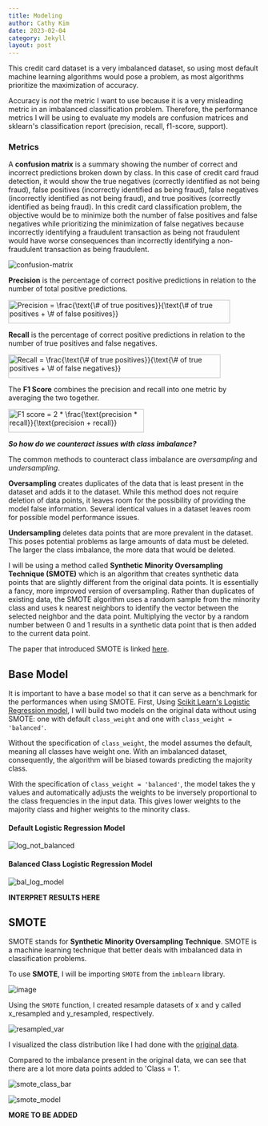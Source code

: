 ```yaml
---
title: Modeling
author: Cathy Kim
date: 2023-02-04
category: Jekyll
layout: post
---
```



This credit card dataset is a very imbalanced dataset, so using most default machine learning algorithms would pose a problem, as most algorithms prioritize the maximization of accuracy. 

Accuracy is *not* the metric I want to use because it is a very misleading metric in an imbalanced classification problem. 
Therefore, the performance metrics I will be using to evaluate my models are confusion matrices and sklearn's classification report (precision, recall, f1-score, support). 

### Metrics

A **confusion matrix** is a summary showing the number of correct and incorrect predictions broken down by class. In this case of credit card fraud detection, it would show the true negatives (correctly identified as not being fraud), false positives (incorrectly identified as being fraud), false negatives (incorrectly identified as not being fraud), and true positives (correctly identified as being fraud). In this credit card classification problem, the objective would be to minimize both the number of false positives and false negatives while prioritizing the minimization of false negatives because incorrectly identifying a fraudulent transaction as being not fraudulent would have worse consequences than incorrectly identifying a non-fraudulent transaction as being fraudulent. 

![confusion-matrix](https://user-images.githubusercontent.com/86743951/222971527-3b6fa067-0b41-490c-8df2-4165b7b2d008.jpg)

**Precision** is the percentage of correct positive predictions in relation to the number of total positive predictions.

<img src="http://www.sciweavers.org/tex2img.php?eq=Precision%20%3D%20%20%5Cfrac%7B%5Ctext%7B%5C%23%20of%20true%20positives%7D%7D%7B%5Ctext%7B%5C%23%20of%20true%20positives%20%2B%20%5C%23%20of%20false%20positives%7D%7D%20&bc=White&fc=Black&im=jpg&fs=12&ff=arev&edit=0" align="center" border="0" alt="Precision =  \frac{\text{\# of true positives}}{\text{\# of true positives + \# of false positives}} " width="443" height="47" />

**Recall** is the percentage of correct positive predictions in relation to the number of true positives and false negatives.

<img src="http://www.sciweavers.org/tex2img.php?eq=Recall%20%3D%20%20%5Cfrac%7B%5Ctext%7B%5C%23%20of%20true%20positives%7D%7D%7B%5Ctext%7B%5C%23%20of%20true%20positives%20%2B%20%5C%23%20of%20false%20negatives%7D%7D%20&bc=White&fc=Black&im=jpg&fs=12&ff=arev&edit=0" align="center" border="0" alt="Recall =  \frac{\text{\# of true positives}}{\text{\# of true positives + \# of false negatives}} " width="424" height="47" />

The **F1 Score** combines the precision and recall into one metric by averaging the two together. 

<img src="http://www.sciweavers.org/tex2img.php?eq=F1%20score%20%3D%20%202%20%2A%20%5Cfrac%7B%5Ctext%7Bprecision%20%2A%20recall%7D%7D%7B%5Ctext%7Bprecision%20%2B%20recall%7D%7D%20&bc=White&fc=Black&im=jpg&fs=12&ff=arev&edit=0" align="center" border="0" alt="F1 score =  2 * \frac{\text{precision * recall}}{\text{precision + recall}} " width="271" height="47" />



***So how do we counteract issues with class imbalance?***

The common methods to counteract class imbalance are *oversampling* and *undersampling*.

**Oversampling** creates duplicates of the data that is least present in the dataset and adds it to the dataset. While this method does not require deletion of data points, it leaves room for the possibility of providing the model false information. Several identical values in a dataset leaves room for possible model performance issues. 

**Undersampling** deletes data points that are more prevalent in the dataset. This poses potential problems as large amounts of data must be deleted. The larger the class imbalance, the more data that would be deleted.


I will be using a method called **Synthetic Minority Oversampling Technique (SMOTE)** which is an algorithm that creates synthetic data points that are slightly different from the original data points. It is essentially a fancy, more improved version of oversampling. Rather than duplicates of existing data, the SMOTE algorithm uses a random sample from the minority class and uses k nearest neighbors to identify the vector between the selected neighbor and the data point. Multiplying the vector by a random number between 0 and 1 results in a synthetic data point that is then added to the current data point. 

The paper that introduced SMOTE is linked [here](https://www.cs.cmu.edu/afs/cs/project/jair/pub/volume16/chawla02a-html/chawla2002.html).


## Base Model
It is important to have a base model so that it can serve as a benchmark for the performances when using SMOTE.
First, Using [Scikit Learn's Logistic Regression model](https://scikit-learn.org/stable/modules/generated/sklearn.linear_model.LogisticRegression.html), I will build two models on the original data without using SMOTE: one with default `class_weight` and one with `class_weight = 'balanced'`. 

Without the specification of `class_weight`, the model assumes the default, meaning all classes have weight one. With an imbalanced dataset, consequently, the algorithm will be biased towards predicting the majority class.

With the specification of `class_weight = 'balanced'`, the model takes the y values and automatically adjusts the weights to be inversely proportional to the class frequencies in the input data. This gives lower weights to the majority class and higher weights to the minority class.

#### Default Logistic Regression Model
![log_not_balanced](https://user-images.githubusercontent.com/86743951/222561423-70ed48a4-7a4e-4171-ab14-963630b56515.png)

#### Balanced Class Logistic Regression Model
![bal_log_model](https://user-images.githubusercontent.com/86743951/222562080-32a4bf69-9738-4169-8dd9-d4cf3164e8ef.png)

**INTERPRET RESULTS HERE**

## SMOTE
SMOTE stands for **Synthetic Minority Oversampling Technique**. SMOTE is a machine learning technique that better deals with imbalanced data in classification problems. 

To use **SMOTE**, I will be importing ```SMOTE``` from the ```imblearn``` library.

![image](https://user-images.githubusercontent.com/86743951/222567663-5fae926b-f4c5-42cf-a70c-7a64c1b35855.png)

Using the ```SMOTE``` function, I created resample datasets of x and y called x_resampled and y_resampled, respectively.

![resampled_var](https://user-images.githubusercontent.com/86743951/222563661-e34894e7-0b1a-4964-b90b-a56598308810.png)

I visualized the class distribution like I had done with the [original data](https://ckim929.github.io/datascience/jekyll/2023-02-02-eda.html?h=Splitting%20the%20dataset%20into%20train%20and%20test%20data). 

Compared to the imbalance present in the original data, we can see that there are a lot more data points added to 'Class = 1'. 

![smote_class_bar](https://user-images.githubusercontent.com/86743951/222565774-a49c4ca0-5786-498a-82c0-878ae7ab5faa.png)

![smote_model](https://user-images.githubusercontent.com/86743951/222566169-03d57cdd-eda5-4d6d-b8f0-07e6fc0065da.png)

**MORE TO BE ADDED**






